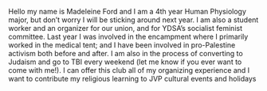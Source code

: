 Hello my name is Madeleine Ford and I am a 4th year Human Physiology major, but don’t worry I will be sticking around next year. I am also a student worker and an organizer for our union, and for YDSA’s socialist feminist committee. Last year I was involved in the encampment where I primarily worked in the medical tent; and I have been involved in pro-Palestine activism both before and after. I am also in the process of converting to Judaism and go to TBI every weekend (let me know if you ever want to come with me!). I can offer this club all of my organizing experience and I want to contribute my religious learning to JVP cultural events and holidays 